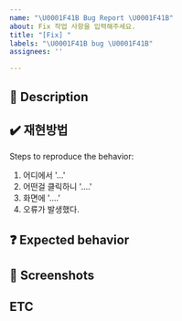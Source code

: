 ```yaml
---
name: "\U0001F41B Bug Report \U0001F41B"
about: Fix 작업 사항을 입력해주세요.
title: "[Fix] "
labels: "\U0001F41B bug \U0001F41B"
assignees: ''

---
```


## 🚨 Description
<!-- 해당 버그의 설명을 작성해주세요. -->

## ✔️ 재현방법
Steps to reproduce the behavior:
1. 어디에서 '...'
2. 어떤걸 클릭하니 '....'
3. 화면에 '....'
4. 오류가 발생했다.

## ❓ Expected behavior
<!-- 어떤 방식으로 구현되어야 하는지 작성해주세요. -->

## 📸 Screenshots

## ETC

